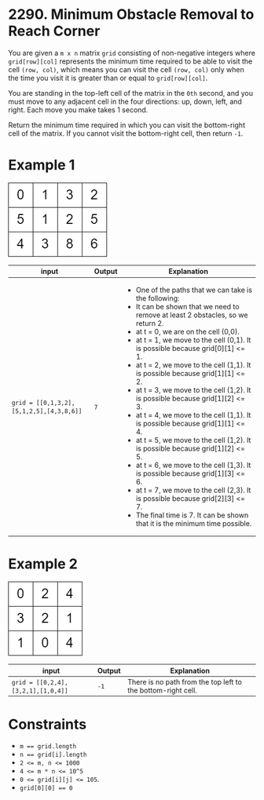 # 2290. Minimum Obstacle Removal to Reach Corner

You are given a `m x n` matrix `grid` consisting of non-negative integers where `grid[row][col]` represents the minimum time required to be able to visit the cell `(row, col)`, which means you can visit the cell `(row, col)` only when the time you visit it is greater than or equal to `grid[row][col]`.

You are standing in the top-left cell of the matrix in the `0th` second, and you must move to any adjacent cell in the four directions: up, down, left, and right. Each move you make takes 1 second.

Return the minimum time required in which you can visit the bottom-right cell of the matrix. If you cannot visit the bottom-right cell, then return `-1`.

# Example 1

![Example 1](assets/image.png)

| input                                    | Output | Explanation                                                                                                                                                                                                                                                                                                                                                                                                                                                                                                                                                                                                                                                                                                                                                                                                                                                                                             |
|------------------------------------------|--------|---------------------------------------------------------------------------------------------------------------------------------------------------------------------------------------------------------------------------------------------------------------------------------------------------------------------------------------------------------------------------------------------------------------------------------------------------------------------------------------------------------------------------------------------------------------------------------------------------------------------------------------------------------------------------------------------------------------------------------------------------------------------------------------------------------------------------------------------------------------------------------------------------------|
| `grid = [[0,1,3,2],[5,1,2,5],[4,3,8,6]]` | `7`    | <ul><li>One of the paths that we can take is the following:</li><li>It can be shown that we need to remove at least 2 obstacles, so we return 2.</li><li>at t = 0, we are on the cell (0,0).</li><li>at t = 1, we move to the cell (0,1). It is possible because grid[0][1] <= 1.</li><li>at t = 2, we move to the cell (1,1). It is possible because grid[1][1] <= 2.</li><li>at t = 3, we move to the cell (1,2). It is possible because grid[1][2] <= 3.</li><li>at t = 4, we move to the cell (1,1). It is possible because grid[1][1] <= 4.</li><li>at t = 5, we move to the cell (1,2). It is possible because grid[1][2] <= 5.</li><li>at t = 6, we move to the cell (1,3). It is possible because grid[1][3] <= 6.</li><li>at t = 7, we move to the cell (2,3). It is possible because grid[2][3] <= 7.</li><li>The final time is 7. It can be shown that it is the minimum time possible.</li> |

# Example 2

![Example 2](assets/image-1.png)

| input                              | Output | Explanation                                                  |
|------------------------------------|--------|--------------------------------------------------------------|
| `grid = [[0,2,4],[3,2,1],[1,0,4]]` | `-1`   | There is no path from the top left to the bottom-right cell. |

# Constraints

- `m == grid.length`
- `n == grid[i].length`
- `2 <= m, n <= 1000`
- `4 <= m * n <= 10^5`
- `0 <= grid[i][j] <= 105`.
- `grid[0][0] == 0`